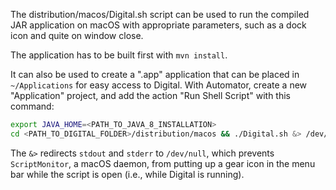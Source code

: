 The distribution/macos/Digital.sh script can be used to run
the compiled JAR application on macOS with appropriate
parameters, such as a dock icon and quite on window close.

The application has to be built first with `mvn install`.

It can also be used to create a ".app" application that
can be placed in `~/Applications` for easy access to Digital.
With Automator, create a new "Application" project, and add
the action "Run Shell Script" with this command:

```bash
export JAVA_HOME=<PATH_TO_JAVA_8_INSTALLATION>
cd <PATH_TO_DIGITAL_FOLDER>/distribution/macos && ./Digital.sh &> /dev/null &
```

The `&>` redirects `stdout` and `stderr` to `/dev/null`, which prevents
`ScriptMonitor`, a macOS daemon, from putting up a gear icon in the menu bar
while the script is open (i.e., while Digital is running).


